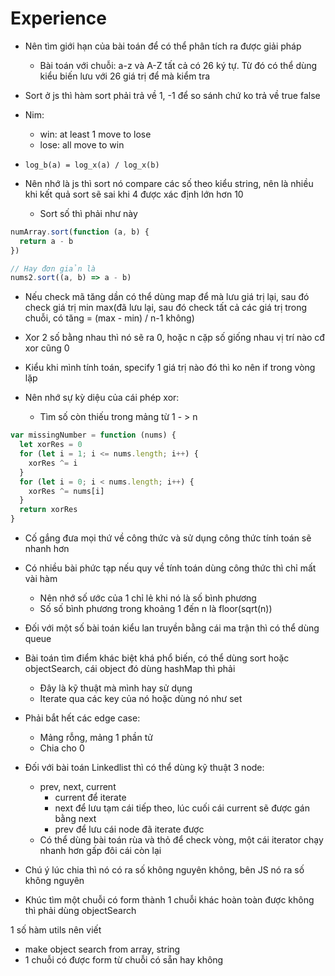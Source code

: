 # Experience

- Nên tìm giới hạn của bài toán để có thể phân tích ra được giải pháp
  - Bài toán với chuỗi: a-z và A-Z tất cả có 26 ký tự. Từ đó có thể dùng kiểu biến lưu với 26 giá trị để mà kiểm tra
- Sort ở js thì hàm sort phải trả về 1, -1 để so sánh chứ ko trả về true false
- Nim:
  - win: at least 1 move to lose
  - lose: all move to win
- `log_b(a) = log_x(a) / log_x(b)`

- Nên nhớ là js thì sort nó compare các số theo kiểu string, nên là nhiều khi kết quả sort sẽ sai khi 4 được xác định lớn hơn 10
  - Sort số thì phải như này

```js
numArray.sort(function (a, b) {
  return a - b
})

// Hay đơn giản là
nums2.sort((a, b) => a - b)
```

- Nếu check mã tăng dần có thể dùng map để mà lưu giá trị lại, sau đó check giá trị min max(đã lưu lại, sau đó check tất cả các giá trị trong chuỗi, có tăng = (max - min) / n-1 không)
- Xor 2 số bằng nhau thì nó sẽ ra 0, hoặc n cặp số giống nhau vị trí nào cđ xor cũng 0
- Kiểu khi mình tính toán, specify 1 giá trị nào đó thì ko nên if trong vòng lặp

- Nên nhớ sự kỳ diệu của cái phép xor:
  - Tìm số còn thiếu trong mảng từ 1 - > n

```js
var missingNumber = function (nums) {
  let xorRes = 0
  for (let i = 1; i <= nums.length; i++) {
    xorRes ^= i
  }
  for (let i = 0; i < nums.length; i++) {
    xorRes ^= nums[i]
  }
  return xorRes
}
```

- Cố gắng đưa mọi thứ về công thức và sử dụng công thức tính toán sẽ nhanh hơn
- Có nhiều bài phức tạp nếu quy về tính toán dùng công thức thì chỉ mất vài hàm
  - Nên nhớ số ước của 1 chỉ lẻ khi nó là số bình phương
  - Số số bình phương trong khoảng 1 đến n là floor(sqrt(n))
- Đối với một số bài toán kiểu lan truyền bằng cái ma trận thì có thể dùng queue
- Bài toán tìm điểm khác biệt khá phổ biến, có thể dùng sort hoặc objectSearch, cái object đó dùng hashMap thì phải

  - Đây là kỹ thuật mà mình hay sử dụng
  - Iterate qua các key của nó hoặc dùng nó như set

- Phải bắt hết các edge case:
  - Mảng rỗng, mảng 1 phần tử
  - Chia cho 0
- Đối với bài toán Linkedlist thì có thể dùng kỹ thuật 3 node:
  - prev, next, current
    - current để iterate
    - next để lưu tạm cái tiếp theo, lúc cuối cái current sẽ được gán bằng next
    - prev để lưu cái node đã iterate được
  - Có thể dùng bài toán rùa và thỏ để check vòng, một cái iterator chạy nhanh hơn gấp đôi cái còn lại
- Chú ý lúc chia thì nó có ra số không nguyên không, bên JS nó ra số không nguyên
- Khúc tìm một chuỗi có form thành 1 chuỗi khác hoàn toàn được không thì phải dùng objectSearch

1 số hàm utils nên viết

- make object search from array, string
- 1 chuỗi có được form từ chuỗi có sẵn hay không
